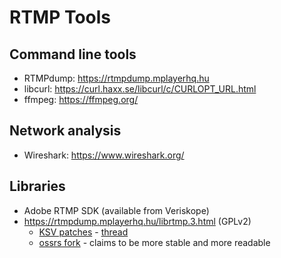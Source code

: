 # RTMP Tools

## Command line tools

* RTMPdump: https://rtmpdump.mplayerhq.hu
* libcurl: https://curl.haxx.se/libcurl/c/CURLOPT_URL.html
* ffmpeg: https://ffmpeg.org/

## Network analysis

* Wireshark: https://www.wireshark.org/


## Libraries
*  Adobe RTMP SDK (available from Veriskope)
*  https://rtmpdump.mplayerhq.hu/librtmp.3.html (GPLv2)
   * [KSV patches](https://github.com/K-S-V/Scripts/releases/tag/v2.4) - [thread](https://web.archive.org/web/20180415221529/http://stream-recorder.com/forum/customized-rtmpdump-binaries-patch-file-t16103.html)
   * [ossrs fork](https://github.com/ossrs/srs-librtmp) - claims to be more stable and more readable

